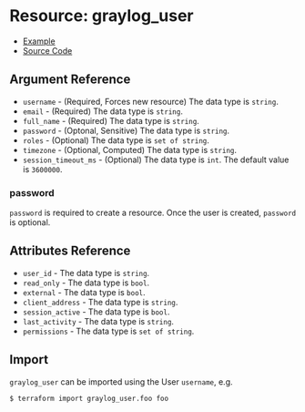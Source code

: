 # Resource: graylog_user

* [Example](https://github.com/terraform-provider-graylog/terraform-provider-graylog/blob/master/examples/user.tf)
* [Source Code](https://github.com/terraform-provider-graylog/terraform-provider-graylog/blob/master/graylog/resource/user/resource.go)

## Argument Reference

* `username` - (Required, Forces new resource) The data type is `string`.
* `email` - (Required) The data type is `string`.
* `full_name` - (Required) The data type is `string`.
* `password` - (Optonal, Sensitive) The data type is `string`.
* `roles` - (Optional) The data type is `set of string`.
* `timezone` - (Optional, Computed) The data type is `string`.
* `session_timeout_ms` - (Optional) The data type is `int`. The default value is `3600000`.

### password

`password` is required to create a resource.
Once the user is created, `password` is optional.

## Attributes Reference

* `user_id` - The data type is `string`.
* `read_only` - The data type is `bool`.
* `external` - The data type is `bool`.
* `client_address` - The data type is `string`.
* `session_active` - The data type is `bool`.
* `last_activity` - The data type is `string`.
* `permissions` - The data type is `set of string`.

## Import

`graylog_user` can be imported using the User `username`, e.g.

```
$ terraform import graylog_user.foo foo
```
